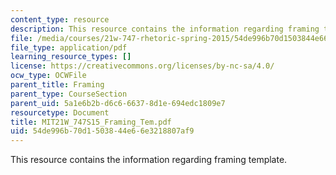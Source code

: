 ```yaml
---
content_type: resource
description: This resource contains the information regarding framing template.
file: /media/courses/21w-747-rhetoric-spring-2015/54de996b70d1503844e66e3218807af9_MIT21W_747S15_Framing_Tem.pdf
file_type: application/pdf
learning_resource_types: []
license: https://creativecommons.org/licenses/by-nc-sa/4.0/
ocw_type: OCWFile
parent_title: Framing
parent_type: CourseSection
parent_uid: 5a1e6b2b-d6c6-6637-8d1e-694edc1809e7
resourcetype: Document
title: MIT21W_747S15_Framing_Tem.pdf
uid: 54de996b-70d1-5038-44e6-6e3218807af9
---
```

This resource contains the information regarding framing template.